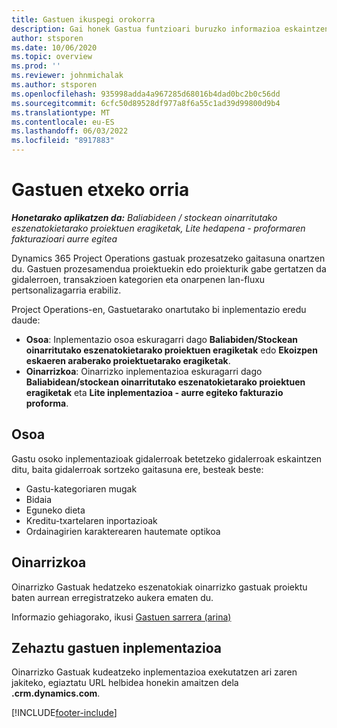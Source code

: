 ```yaml
---
title: Gastuen ikuspegi orokorra
description: Gai honek Gastua funtzioari buruzko informazioa eskaintzen du Project Operations-en.
author: stsporen
ms.date: 10/06/2020
ms.topic: overview
ms.prod: ''
ms.reviewer: johnmichalak
ms.author: stsporen
ms.openlocfilehash: 935998adda4a967285d68016b4dad0bc2b0c56dd
ms.sourcegitcommit: 6cfc50d89528df977a8f6a55c1ad39d99800d9b4
ms.translationtype: MT
ms.contentlocale: eu-ES
ms.lasthandoff: 06/03/2022
ms.locfileid: "8917883"
---
```

# <a name="expense-home-page"></a>Gastuen etxeko orria

_**Honetarako aplikatzen da:** Baliabideen / stockean oinarritutako eszenatokietarako proiektuen eragiketak, Lite hedapena - proformaren fakturazioari aurre egitea_


Dynamics 365 Project Operations gastuak prozesatzeko gaitasuna onartzen du. Gastuen prozesamendua proiektuekin edo proiekturik gabe gertatzen da gidalerroen, transakzioen kategorien eta onarpenen lan-fluxu pertsonalizagarria erabiliz.

Project Operations-en, Gastuetarako onartutako bi inplementazio eredu daude: 

- **Osoa**: Inplementazio osoa eskuragarri dago **Baliabiden/Stockean oinarritutako eszenatokietarako proiektuen eragiketak** edo **Ekoizpen eskaeren araberako proiektuetarako eragiketak**.
- **Oinarrizkoa**: Oinarrizko inplementazioa eskuragarri dago **Baliabidean/stockean oinarritutako eszenatokietarako proiektuen eragiketak** eta **Lite inplementazioa - aurre egiteko fakturazio proforma**.

## <a name="full"></a>Osoa 
Gastu osoko inplementazioak gidalerroak betetzeko gidalerroak eskaintzen ditu, baita gidalerroak sortzeko gaitasuna ere, besteak beste:

  - Gastu-kategoriaren mugak
  - Bidaia
  - Eguneko dieta
  - Kreditu-txartelaren inportazioak
  - Ordainagirien karakterearen hautemate optikoa

## <a name="basic"></a>Oinarrizkoa 
Oinarrizko Gastuak hedatzeko eszenatokiak oinarrizko gastuak proiektu baten aurrean erregistratzeko aukera ematen du. 

Informazio gehiagorako, ikusi [Gastuen sarrera (arina)](basic-expense.md)

## <a name="determine-your-expense-deployment"></a>Zehaztu gastuen inplementazioa
Oinarrizko Gastuak kudeatzeko inplementazioa exekutatzen ari zaren jakiteko, egiaztatu URL helbidea honekin amaitzen dela **.crm.dynamics.com**. 


[!INCLUDE[footer-include](../includes/footer-banner.md)]